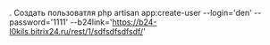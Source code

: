 

. Создать пользоватля
php artisan app:create-user --login='den' --password='1111' --b24link='https://b24-l0kils.bitrix24.ru/rest/1/sdfsdfsdfsdf/'